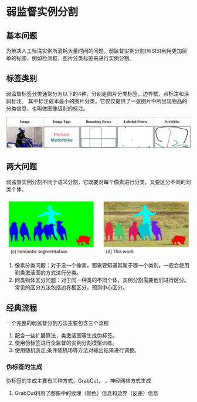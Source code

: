 # 弱监督实例分割

## 基本问题
为解决人工标注实例所消耗大量时间的问题，弱监督实例分割(WSIS)利用更加简单的标签，例如检测框，图片分类标签来进行实例分割。

## 标签类别
弱监督标签分类通常分为以下的4种，分别是图片分类标签，边界框，点标注和涂鸦标注。 其中标注成本最小的图片分类，它仅仅提供了一张图片中所出现物品的分类信息，也叫做图像级别的标注。

![](../../../img/article/2022-02-18-11-31-12.png)


## 两大问题
弱监督实例分割不同于语义分割，它既要对每个像素进行分类，又要区分不同的同类个体。

![](../../../img/article/2022-02-18-19-57-14.png)

1. 像素分类问题：对于没一个像素，都需要知道其属于哪一个类别，一般会使用到类激活图的方式进行分类。
2. 同类物体区分问题：对于同一种类的不同个体，实例分割需要他们进行区分。常见的区分方法包括边界框区分，预测中心区分。

## 经典流程
一个完整的弱监督分割方法主要包含三个流程
1. 配合一些扩展算法，类激活图等生成伪标签。
2. 使用伪标签进行全监督的实例分割模型训练。
3. 使用随机游走,条件随机场等方法对输出结果进行调整。

### 伪标签的生成
伪标签的生成主要有三种方式，GrabCut， ，神经网络方式生成
1. GrabCut利用了图像中的纹理（颜色）信息和边界（反差）信息